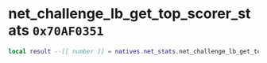 # net_challenge_lb_get_top_scorer_stats `0x70AF0351`

```lua
local result --[[ number ]] = natives.net_stats.net_challenge_lb_get_top_scorer_stats(_unk0 --[[ number ]])
```